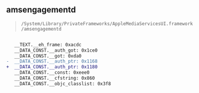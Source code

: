 ## amsengagementd

> `/System/Library/PrivateFrameworks/AppleMediaServicesUI.framework/amsengagementd`

```diff

   __TEXT.__eh_frame: 0xacdc
   __DATA_CONST.__auth_got: 0x1ce0
   __DATA_CONST.__got: 0xda0
-  __DATA_CONST.__auth_ptr: 0x1168
+  __DATA_CONST.__auth_ptr: 0x1180
   __DATA_CONST.__const: 0xeee0
   __DATA_CONST.__cfstring: 0x860
   __DATA_CONST.__objc_classlist: 0x3f8

```
